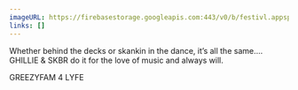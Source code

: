 ```yaml
---
imageURL: https://firebasestorage.googleapis.com:443/v0/b/festivl.appspot.com/o/userContent%2F33FD630B-08E0-49F3-A1A3-06531BE6E88E.png?alt=media&token=3ec458a8-a3c7-4262-bf9b-31da25f72a35
links: []
---
```

Whether behind the decks or skankin in the dance, it’s all the same…. GHILLIE & SKBR do it for the love of music and always will.

GREEZYFAM 4 LYFE